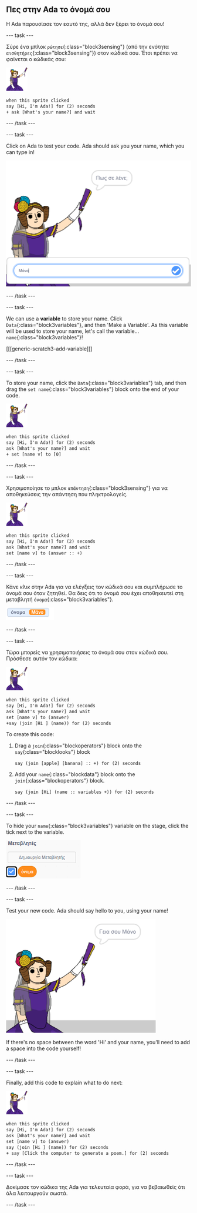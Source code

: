## Πες στην Ada το όνομά σου

Η Ada παρουσίασε τον εαυτό της, αλλά δεν ξέρει το όνομά σου!

\--- task \---

Σύρε ένα μπλοκ `ρώτησε`{:class="block3sensing"} (από την ενότητα `αισθητήρες`{:class="block3sensing"}) στον κώδικά σου. Έτσι πρέπει να φαίνεται ο κώδικάς σου:

![αντικείμενο Ada](images/ada-sprite.png)

```blocks3
when this sprite clicked
say [Hi, I'm Ada!] for (2) seconds
+ ask [What's your name?] and wait
```

\--- /task \---

\--- task \---

Click on Ada to test your code. Ada should ask you your name, which you can type in!

![αντικείμενο Ada που ρωτά ποιο είναι το όνομά σου](images/poetry-input.png)

\--- /task \---

\--- task \---

We can use a **variable** to store your name. Click `Data`{:class="block3variables"}, and then 'Make a Variable'. As this variable will be used to store your name, let's call the variable... `name`{:class="block3variables"}!

[[[generic-scratch3-add-variable]]]

\--- /task \---

\--- task \---

To store your name, click the `Data`{:class="block3variables"} tab, and then drag the `set name`{:class="block3variables"} block onto the end of your code.

![αντικείμενο Ada](images/ada-sprite.png)

```blocks3
when this sprite clicked
say [Hi, I'm Ada!] for (2) seconds
ask [What's your name?] and wait
+ set [name v] to [0]
```

\--- /task \---

\--- task \---

Χρησιμοποίησε το μπλοκ `απάντηση`{:class="block3sensing"} για να αποθηκεύσεις την απάντηση που πληκτρολογείς.

![αντικείμενο Ada](images/ada-sprite.png)

```blocks3
when this sprite clicked
say [Hi, I'm Ada!] for (2) seconds
ask [What's your name?] and wait
set [name v] to (answer :: +)
```

\--- /task \---

\--- task \---

Κάνε κλικ στην Ada για να ελέγξεις τον κώδικά σου και συμπλήρωσε το όνομά σου όταν ζητηθεί. Θα δεις ότι το όνομά σου έχει αποθηκευτεί στη μεταβλητή `όνομα`{:class="block3variables"}.

![στιγμιότυπο οθόνης](images/poetry-name-test.png)

\--- /task \---

\--- task \---

Τώρα μπορείς να χρησιμοποιήσεις το όνομά σου στον κώδικά σου. Πρόσθεσε αυτόν τον κώδικα:

![αντικείμενο Ada](images/ada-sprite.png)

```blocks3
when this sprite clicked
say [Hi, I'm Ada!] for (2) seconds
ask [What's your name?] and wait
set [name v] to (answer)
+say (join [Hi ] (name)) for (2) seconds 
```

To create this code:

1. Drag a `join`{:class="blockoperators"} block onto the `say`{:class="blocklooks"} block
    
    ```blocks3
    say (join [apple] [banana] :: +) for (2) seconds
    ```

2. Add your `name`{:class="blockdata"} block onto the `join`{:class="blockoperators"} block.
    
    ```blocks3
    say (join [Hi] (name :: variables +)) for (2) seconds
    ```

\--- /task \---

\--- task \---

To hide your `name`{:class="block3variables"} variable on the stage, click the tick next to the variable.

![επιλογή μεταβλητής ονόματος](images/poetry-tick-annotated.png)

\--- /task \---

\--- task \---

Test your new code. Ada should say hello to you, using your name!

![στιγμιότυπο οθόνης](images/poetry-name-test2.png)

If there's no space between the word 'Hi' and your name, you'll need to add a space into the code yourself!

\--- /task \---

\--- task \---

Finally, add this code to explain what to do next:

![αντικείμενο Ada](images/ada-sprite.png)

```blocks3
when this sprite clicked
say [Hi, I'm Ada!] for (2) seconds
ask [What's your name?] and wait
set [name v] to (answer)
say (join [Hi ] (name)) for (2) seconds 
+ say [Click the computer to generate a poem.] for (2) seconds 
```

\--- /task \---

\--- task \---

Δοκίμασε τον κώδικα της Ada για τελευταία φορά, για να βεβαιωθείς ότι όλα λειτουργούν σωστά.

\--- /task \---